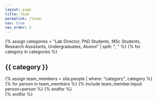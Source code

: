 ```yaml
---
layout: page
title: Team
permalink: /team/
nav: true
nav_order: 3
---
```


<!-- Link to the new CSS file -->
<link rel="stylesheet" href="/assets/css/team.css">

{% assign categories = "Lab Director, PhD Students, MSc Students, Research Assistants, Undergraduates, Alumni" | split: ", " %}
{% for category in categories %}
  <h2>{{ category }}</h2>
  {% assign team_members = site.people | where: "category", category %}
  <div class="category-group">
    {% for person in team_members %}
      {% include team_member.liquid person=person %}
    {% endfor %}
  </div>
{% endfor %}
